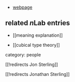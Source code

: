 
* [webpage](http://www.jonmsterling.com/)

## related $n$Lab entries

* [[meaning explanation]]

* [[cubical type theory]]

category: people


[[!redirects Jon Sterling]]

[[!redirects Jonathan Sterling]]